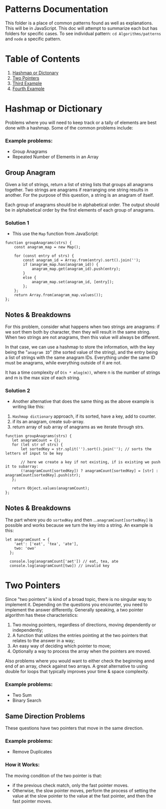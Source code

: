 # Patterns Documentation
This folder is a place of common patterns found as well as explanations. This will be in JavaScript.
This doc will attempt to summarize each but has folders for specific cases. To see individual pattern:
`cd Algorithms/patterns` and `node` a specific pattern.

# Table of Contents
1. [Hashmap or Dictonary](#Hashmap)
2. [Two Pointers](#TwoPointers)
3. [Third Example](#third-example)
4. [Fourth Example](#fourth-examplehttpwwwfourthexamplecom)


# Hashmap or Dictionary <a id="Hashmap"></a>
Problems where you will need to keep track or a tally of elements are best done with a hashmap. Some of the common problems
include:

### Example problems:
- Group Anagrams
- Repeated Number of Elements in an Array


## Group Anagram
Given a list of strings, return a list of string lists that groups all anagrams together. Two strings are anagrams if rearranging one string results in another. For the purpose of this question, a string is an anagram of itself.

Each group of anagrams should be in alphabetical order. The output should be in alphabetical order by the first elements of each group of anagrams.

### **Solution 1**
- This use the `Map` function from JavaScript:
``` 
function groupAnagrams(strs) {
    const anagram_map = new Map();

    for (const entry of strs) {
        const anagram_id = Array.from(entry).sort().join('');
        if (anagram_map.has(anagram_id)) {
            anagram_map.get(anagram_id).push(entry);
        }
        else {
            anagram_map.set(anagram_id, [entry]);
        };
    };
    return Array.from(anagram_map.values());
};
 ```
 ## Notes & Breakdowns
For this problem, consider what happens when two strings are anagrams: if we sort them both by character, then they will result in the same string. When two strings are not anagrams, then this value will always be different.

In that case, we can use a hashmap to store the information, with the key being the "`anagram ID`" (the sorted value of the string), and the entry being a list of strings with the same anagram IDs. Everything under the same ID must be anagrams, while everything outside of it are not.

It has a time complexity of `O(n * mlog(m))`, where n is the number of strings and m is the max size of each string.

### **Solution 2**
 - Another alternative that does the same thing as the above example is writing like this:
 1. `Hashmap dictionary` approach, if its sorted, have a key, add to counter.
 2. if its an anagram, create sub-array.
 3. return array of sub array of anagrams as we iterate through strs.

 ```
 function groupAnagrams(strs) {
    let anagramCount = {};
    for (let str of strs) {
        let sortedKey = str.split('').sort().join(''); // sorts the letters of input to be key

        // here we create a key if not existing, if is existing we push it to subarray:
        (!anagramCount[sortedKey]) ? anagramCount[sortedKey] = [str] : anagramCount[sortedKey].push(str);
    };

    return Object.values(anagramCount);
};
```
## Notes & Breakdowns
The part where you do `sortedKey` and then ...`anagramCount[sortedKey]` is possible and works because we turn the key into a string. 
An example is this:
```
let anagramCount = {
    'aet': ['eat', 'tea', 'ate'],
    two: 'owo'
  };
  
  console.log(anagramCount['aet']) // eat, tea, ate
  console.log(anagramCount[two]) // invalid key
  ```

# Two Pointers <a id="TwoPointers"></a>

Since "two pointers" is kind of a broad topic, there is no singular way to implement it. Depending on the questions you encounter, you need to implement the answer differently. Generally speaking, a two pointer algorithm has these characteristics:

1. Two moving pointers, regardless of directions, moving dependently or independently;
2. A function that utilizes the entries pointing at the two pointers that relates to the answer in a way;
3. An easy way of deciding which pointer to move;
4. Optionally a way to process the array when the pointers are moved.

Also problems where you would want to either check the beginning annd end of an array, check against two arrays. A great
alternative to using double for loops that typically improves your time & space complexity.

### Example problems:
- Two Sum
- Binary Search

## Same Direction Problems
These questions have two pointers that move in the same direction.

### Example problems:
- Remove Duplicates

### How it Works:
The moving condition of the two pointer is that:
- if the previous check match, only the fast pointer moves.
- Otherwise, the slow pointer moves, perform the process of setting the value at the slow pointer to the value at the fast pointer, and then the fast pointer moves.

